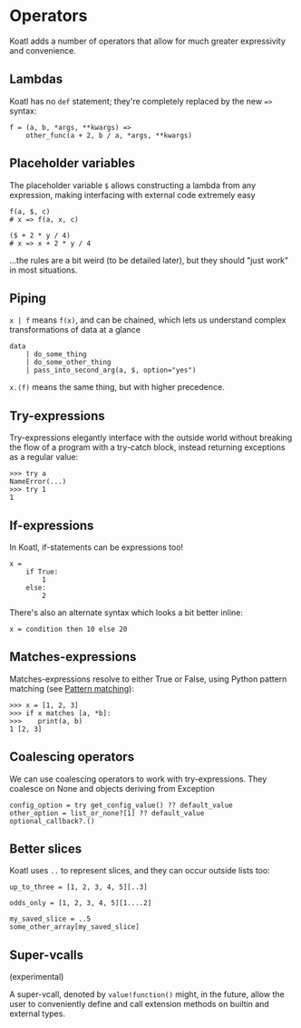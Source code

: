 # Operators

Koatl adds a number of operators that allow for much greater expressivity and convenience.

## Lambdas

Koatl has no `def` statement; they're completely replaced by the new `=>` syntax:

```koatl
f = (a, b, *args, **kwargs) =>
    other_func(a + 2, b / a, *args, **kwargs)
```

## Placeholder variables

The placeholder variable `$` allows constructing a lambda from any expression, making interfacing with external code extremely easy

```koatl
f(a, $, c)
# x => f(a, x, c)

($ + 2 * y / 4)
# x => x + 2 * y / 4
```

...the rules are a bit weird (to be detailed later), but they should "just work" in most situations.

## Piping

`x | f` means `f(x)`, and can be chained, which lets us understand complex transformations of data at a glance

```koatl
data
    | do_some_thing
    | do_some_other_thing
    | pass_into_second_arg(a, $, option="yes")
```

`x.(f)` means the same thing, but with higher precedence.

## Try-expressions

Try-expressions elegantly interface with the outside world without breaking the flow of a program with a try-catch block, instead returning exceptions as a regular value:

```koatl
>>> try a
NameError(...)
>>> try 1
1
```

## If-expressions

In Koatl, if-statements can be expressions too!

```koatl
x =
    if True:
        1
    else:
        2
```

There's also an alternate syntax which looks a bit better inline:

```koatl
x = condition then 10 else 20
```

## Matches-expressions

Matches-expressions resolve to either True or False, using Python pattern matching (see [Pattern matching](match)):

```koatl
>>> x = [1, 2, 3]
>>> if x matches [a, *b]:
>>>    print(a, b)
1 [2, 3]
```

## Coalescing operators

We can use coalescing operators to work with try-expressions.
They coalesce on None and objects deriving from Exception

```koatl
config_option = try get_config_value() ?? default_value
other_option = list_or_none?[1] ?? default_value
optional_callback?.()
```

## Better slices

Koatl uses `..` to represent slices, and they can occur outside lists too:

```koatl
up_to_three = [1, 2, 3, 4, 5][..3]

odds_only = [1, 2, 3, 4, 5][1....2]

my_saved_slice = ..5
some_other_array[my_saved_slice]
```

## Super-vcalls

(experimental)

A super-vcall, denoted by `value!function()` might, in the future, allow the user to conveniently define and call extension methods on builtin and external types.
